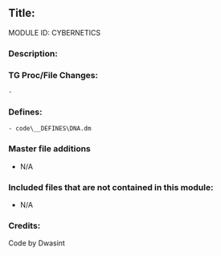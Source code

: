 ## Title: <!--Title of your addition-->

<!-- uppercase, underscore_connected name of your module, that you use to mark files-->

MODULE ID: CYBERNETICS

### Description:

<!-- Here, try to describe what your PR does, what features it provides and any other directly useful information -->

### TG Proc/File Changes:

    -

<!-- If you had to edit, or append to any core procs in the process of making this PR, list them here. APPEND: Also, please include any files that you've changed. .DM files that is. -->

### Defines:

    - code\__DEFINES\DNA.dm

<!-- If you needed to add any defines, mention the files you added those defines in -->

### Master file additions

- N/A
<!-- Any master file changes you've made to existing master files or if you've added a new master file. Please mark either as #NEW or #CHANGE -->

### Included files that are not contained in this module:

- N/A
<!-- Likewise, be it a non-modular file or a modular one that's not contained within the folder belonging to this specific module, it should be mentioned here -->

### Credits:

<!-- Here go the credits to you, dear coder, and in case of collaborative work or ports, credits to the original source of the code -->
<!-- Orignal Coders -->

Code by Dwasint

<!-- Orignal Coders -->
